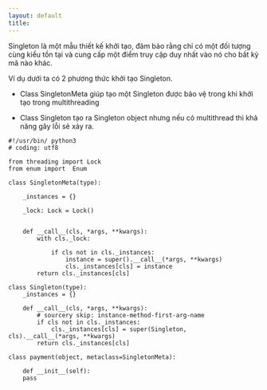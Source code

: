 ```yaml
---
layout: default
title: 
---
```


Singleton là một mẫu thiết kế khởi tạo, đảm bảo rằng chỉ có một đối tượng cùng kiểu tồn tại và cung cấp một điểm truy cập duy nhất vào nó cho bất kỳ mã nào khác.

Ví dụ dưới ta có 2 phương thức khởi tạo Singleton.

- Class SingletonMeta giúp tạo một Singleton được bảo vệ trong khi khởi tạo trong multithreading

- Class Singleton tạo ra Singleton object nhưng nếu có multithread thì khả năng gây lỗi sẽ xảy ra.


```
#!/usr/bin/ python3
# coding: utf8

from threading import Lock
from enum import  Enum

class SingletonMeta(type):

    _instances = {}
 
    _lock: Lock = Lock()

 
    def __call__(cls, *args, **kwargs):
        with cls._lock:

            if cls not in cls._instances:
                instance = super().__call__(*args, **kwargs)
                cls._instances[cls] = instance
        return cls._instances[cls]
    
class Singleton(type):
    _instances = {}

    def __call__(cls, *args, **kwargs):
        # sourcery skip: instance-method-first-arg-name
        if cls not in cls._instances:
            cls._instances[cls] = super(Singleton, cls).__call__(*args, **kwargs)
        return cls._instances[cls]
		
class payment(object, metaclass=SingletonMeta):

    def __init__(self):
	pass
```
